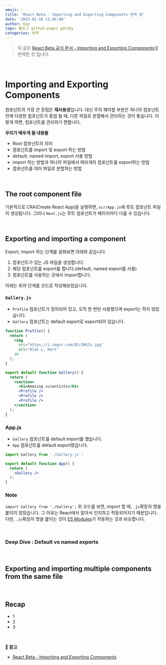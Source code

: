 ```yaml
---
emoji: ✏️
title: 'React Beta - Importing and Exporting Components 번역 중'
date: '2023-02-16 11:46:00'
author: Kay
tags: 블로그 github-pages gatsby
categories: 번역
---
```


> 이 글은 [React Beta 공식 문서 - Importing and Exporting Components](https://beta.reactjs.org/learn/importing-and-exporting-components)를 번역한 것 입니다.

<br>

# Importing and Exporting Components
컴포넌트의 가장 큰 장점은 <b>재사용성</b>입니다. 대신 주의 해야할 부분은 하나의 컴포넌트 안에 다양한 컴포넌트가 중첩 될 때, 다른 파일로 분할해서 관리하는 것이 좋습니다.
이렇게 하면, 컴포넌트를 관리하기 편합니다.

<b>우리가 배우게 될 내용들</b>
- Root 컴포넌트의 의미
- 컴포넌트를 import 및 export 하는 방법
- default, named import, export 사용 방법
- import 하는 방법과 하나의 파일에서 여러개의 컴포넌트를 export하는 방법
- 컴포넌트를 여러 파일로 분할하는 방법

<br>

## The root component file
기본적으로 CRA(Create React App)을 실행하면, `scr/App.js`에 루트 컴포넌트 파일이 생성됩니다. 그러나 `Next.js`는 루트 컴포넌트가 페이지마다 다를 수 있습니다.  

<br/>

## Exporting and importing a component
Export, Import 하는 단계를 살펴보면 아래와 같습니다.
1. 컴포넌트가 있는 JS 파일을 생성합니다.
2. 해당 컴포넌트를 export를 합니다.(default, named export를 사용)
3. 컴포넌트를 사용하는 곳에서 Import합니다.

아래는 위의 단계를 코드로 작성해보았습니다.

### `Gallery.js`
- `Profile` 컴포넌트가 정의되어 있고, 오직 한 번만 사용했으며 export는 하지 않았습니다.
- `Gallery` 컴포넌트는 default export로 export되어 있습니다. 

```jsx
function Profile() {
  return (
    <img
      src="https://i.imgur.com/QIrZWGIs.jpg"
      alt="Alan L. Hart"
    />
  );
}

export default function Gallery() {
  return (
    <section>
      <h1>Amazing scientists</h1>
      <Profile />
      <Profile />
      <Profile />
    </section>
  );
}
```

### App.js
- `Gallery` 컴포넌트를 default import를 했습니다.
- `App` 컴포넌트를 default export했습니다.

```jsx
import Gallery from './Gallery.js';

export default function App() {
  return (
    <Gallery />
  );
}
```

### Note
`import Gallery from './Gallery';`
위 코드를 보면, import 할 때, `.js`확장자 명을 붙이지 않았습니다. 그 이유는 React에서 알아서 인지하고 작동되어지기 때문입니다. 
다만, `.js`확장자 명을 붙이는 것이 [ES Modules](https://developer.mozilla.org/ko/docs/Web/JavaScript/Guide/Modules)가 작동하는 것과 비슷합니다.

<br/>

### Deep Dive : Default vs named exports

<br/>

## Exporting and importing multiple components from the same file

<br/>

## Recap
- 1
- 2
- 3


<br/>

<b>📕 참고</b>
- [React Beta - Importing and Exporting Components](https://beta.reactjs.org/learn/importing-and-exporting-components)

```toc
```
